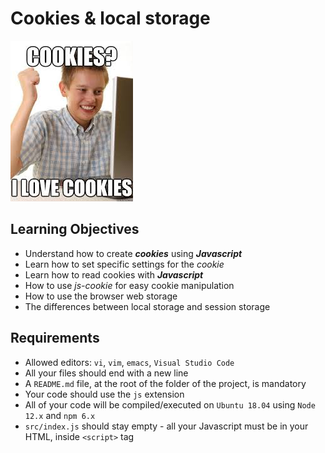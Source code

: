 # Cookies & local storage

<img src='cookies.jpeg' alt='cookies' />

## Learning Objectives

- Understand how to create **_cookies_** using **_Javascript_**
- Learn how to set specific settings for the _cookie_
- Learn how to read cookies with **_Javascript_**
- How to use _js-cookie_ for easy cookie manipulation
- How to use the browser web storage
- The differences between local storage and session storage

## Requirements

- Allowed editors: `vi`, `vim`, `emacs`, `Visual Studio Code`
- All your files should end with a new line
- A `README.md` file, at the root of the folder of the project, is mandatory
- Your code should use the `js` extension
- All of your code will be compiled/executed on `Ubuntu 18.04` using `Node 12.x` and `npm 6.x`
- `src/index.js` should stay empty - all your Javascript must be in your HTML, inside `<script>` tag
